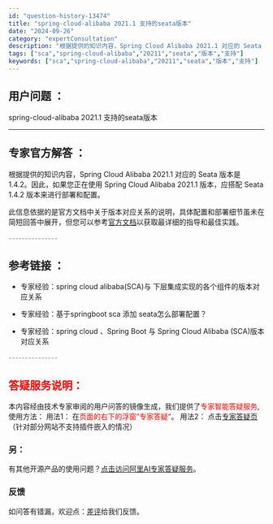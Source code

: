 ```yaml
---
id: "question-history-13474"
title: "spring-cloud-alibaba 2021.1 支持的seata版本"
date: "2024-09-26"
category: "expertConsultation"
description: "根据提供的知识内容，Spring Cloud Alibaba 2021.1 对应的 Seata 版本是 1.4.2。因此，如果您正在使用 Spring Cloud Alibaba 2021.1 版本，应搭配 Seata 1.4.2 版本来进行部署和配置。此信息依据的是官方文档中关于版本对应关系的说明"
tags: ["sca","spring-cloud-alibaba","20211","seata","版本","支持"]
keywords: ["sca","spring-cloud-alibaba","20211","seata","版本","支持"]
---
```


## 用户问题 ： 
 spring-cloud-alibaba 2021.1 支持的seata版本  

---------------
## 专家官方解答 ：

根据提供的知识内容，Spring Cloud Alibaba 2021.1 对应的 Seata 版本是 1.4.2。因此，如果您正在使用 Spring Cloud Alibaba 2021.1 版本，应搭配 Seata 1.4.2 版本来进行部署和配置。

此信息依据的是官方文档中关于版本对应关系的说明，具体配置和部署细节虽未在简短回答中展开，但您可以参考[官方文档](https://sca.aliyun.com/docs/2023/overview/version-explain/)以获取最详细的指导和最佳实践。


<font color="#949494">---------------</font> 


## 参考链接 ：

* 专家经验：spring cloud alibaba(SCA)与 下层集成实现的各个组件的版本对应关系 
 
 * 专家经验：基于springboot sca 添加 seata怎么部署配置？ 
 
 * 专家经验：spring cloud 、Spring Boot 与 Spring Cloud Alibaba (SCA)版本对应关系 


 <font color="#949494">---------------</font> 
 


## <font color="#FF0000">答疑服务说明：</font> 

本内容经由技术专家审阅的用户问答的镜像生成，我们提供了<font color="#FF0000">专家智能答疑服务</font>,使用方法：
用法1： 在<font color="#FF0000">页面的右下的浮窗”专家答疑“</font>。
用法2： 点击[专家答疑页](https://answer.opensource.alibaba.com/docs/intro)（针对部分网站不支持插件嵌入的情况）
### 另：


有其他开源产品的使用问题？[点击访问阿里AI专家答疑服务](https://answer.opensource.alibaba.com/docs/intro)。
### 反馈
如问答有错漏，欢迎点：[差评](https://ai.nacos.io/user/feedbackByEnhancerGradePOJOID?enhancerGradePOJOId=13475)给我们反馈。

